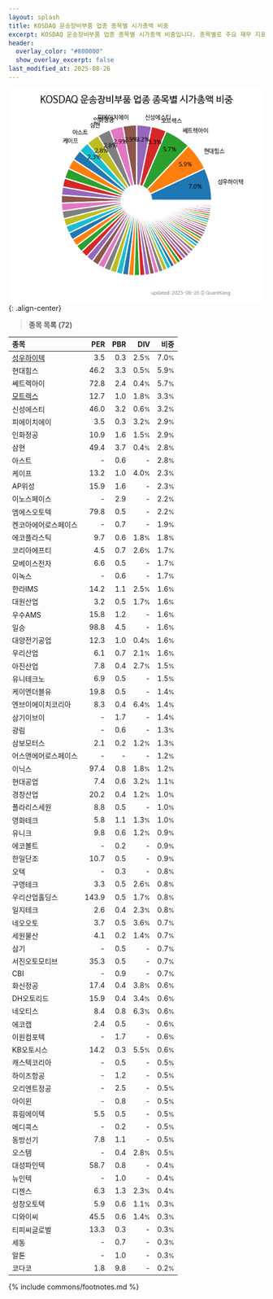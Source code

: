 ```yaml
---
layout: splash
title: KOSDAQ 운송장비부품 업종 종목별 시가총액 비중
excerpt: KOSDAQ 운송장비부품 업종 종목별 시가총액 비중입니다. 종목별로 주요 재무 지표를 함께 표시합니다.
header:
  overlay_color: "#800000"
  show_overlay_excerpt: false
last_modified_at: 2025-08-26
---
```



![KOSDAQ 운송장비부품 업종 종목별 시가총액 비중](/stats/sector/images/kosdaq_업종_운송장비부품_종목.png){: .align-center}


> **종목 목록 (72)**<a id="list"></a>

| **종목** | **PER** | **PBR** | **DIV** | **비중** |
| :------- | ------: | ------: | ------: | -------: |
| [성우하이텍](/015750/) | 3.5 | 0.3 | 2.5<small>%</small> | 7.0<small>%</small> |
| 현대힘스 | 46.2 | 3.3 | 0.5<small>%</small> | 5.9<small>%</small> |
| 쎄트렉아이 | 72.8 | 2.4 | 0.4<small>%</small> | 5.7<small>%</small> |
| [모트렉스](/118990/) | 12.7 | 1.0 | 1.8<small>%</small> | 3.3<small>%</small> |
| 신성에스티 | 46.0 | 3.2 | 0.6<small>%</small> | 3.2<small>%</small> |
| 피에이치에이 | 3.5 | 0.3 | 3.2<small>%</small> | 2.9<small>%</small> |
| 인화정공 | 10.9 | 1.6 | 1.5<small>%</small> | 2.9<small>%</small> |
| 삼현 | 49.4 | 3.7 | 0.4<small>%</small> | 2.8<small>%</small> |
| 아스트 | - | 0.6 | - | 2.8<small>%</small> |
| 케이프 | 13.2 | 1.0 | 4.0<small>%</small> | 2.3<small>%</small> |
| AP위성 | 15.9 | 1.6 | - | 2.3<small>%</small> |
| 이노스페이스 | - | 2.9 | - | 2.2<small>%</small> |
| 엠에스오토텍 | 79.8 | 0.5 | - | 2.2<small>%</small> |
| 켄코아에어로스페이스 | - | 0.7 | - | 1.9<small>%</small> |
| 에코플라스틱 | 9.7 | 0.6 | 1.8<small>%</small> | 1.8<small>%</small> |
| 코리아에프티 | 4.5 | 0.7 | 2.6<small>%</small> | 1.7<small>%</small> |
| 모베이스전자 | 6.6 | 0.5 | - | 1.7<small>%</small> |
| 이녹스 | - | 0.6 | - | 1.7<small>%</small> |
| 한라IMS | 14.2 | 1.1 | 2.5<small>%</small> | 1.6<small>%</small> |
| 대원산업 | 3.2 | 0.5 | 1.7<small>%</small> | 1.6<small>%</small> |
| 우수AMS | 15.8 | 1.2 | - | 1.6<small>%</small> |
| 일승 | 98.8 | 4.5 | - | 1.6<small>%</small> |
| 대양전기공업 | 12.3 | 1.0 | 0.4<small>%</small> | 1.6<small>%</small> |
| 우리산업 | 6.1 | 0.7 | 2.1<small>%</small> | 1.6<small>%</small> |
| 아진산업 | 7.8 | 0.4 | 2.7<small>%</small> | 1.5<small>%</small> |
| 유니테크노 | 6.9 | 0.5 | - | 1.5<small>%</small> |
| 케이엔더블유 | 19.8 | 0.5 | - | 1.4<small>%</small> |
| 엔브이에이치코리아 | 8.3 | 0.4 | 6.4<small>%</small> | 1.4<small>%</small> |
| 삼기이브이 | - | 1.7 | - | 1.4<small>%</small> |
| 광림 | - | 0.6 | - | 1.3<small>%</small> |
| 삼보모터스 | 2.1 | 0.2 | 1.2<small>%</small> | 1.3<small>%</small> |
| 어스앤에어로스페이스 | - | - | - | 1.2<small>%</small> |
| 이닉스 | 97.4 | 0.8 | 1.8<small>%</small> | 1.2<small>%</small> |
| 현대공업 | 7.4 | 0.6 | 3.2<small>%</small> | 1.1<small>%</small> |
| 경창산업 | 20.2 | 0.4 | 1.2<small>%</small> | 1.0<small>%</small> |
| 폴라리스세원 | 8.8 | 0.5 | - | 1.0<small>%</small> |
| 영화테크 | 5.8 | 1.1 | 1.3<small>%</small> | 1.0<small>%</small> |
| 유니크 | 9.8 | 0.6 | 1.2<small>%</small> | 0.9<small>%</small> |
| 에코볼트 | - | 0.2 | - | 0.9<small>%</small> |
| 한일단조 | 10.7 | 0.5 | - | 0.9<small>%</small> |
| 오텍 | - | 0.3 | - | 0.8<small>%</small> |
| 구영테크 | 3.3 | 0.5 | 2.6<small>%</small> | 0.8<small>%</small> |
| 우리산업홀딩스 | 143.9 | 0.5 | 1.7<small>%</small> | 0.8<small>%</small> |
| 일지테크 | 2.6 | 0.4 | 2.3<small>%</small> | 0.8<small>%</small> |
| 네오오토 | 3.7 | 0.5 | 3.6<small>%</small> | 0.7<small>%</small> |
| 세원물산 | 4.1 | 0.2 | 1.4<small>%</small> | 0.7<small>%</small> |
| 삼기 | - | 0.5 | - | 0.7<small>%</small> |
| 서진오토모티브 | 35.3 | 0.5 | - | 0.7<small>%</small> |
| CBI | - | 0.9 | - | 0.7<small>%</small> |
| 화신정공 | 17.4 | 0.4 | 3.8<small>%</small> | 0.6<small>%</small> |
| DH오토리드 | 15.9 | 0.4 | 3.4<small>%</small> | 0.6<small>%</small> |
| 네오티스 | 8.4 | 0.8 | 6.3<small>%</small> | 0.6<small>%</small> |
| 에코캡 | 2.4 | 0.5 | - | 0.6<small>%</small> |
| 이원컴포텍 | - | 1.7 | - | 0.6<small>%</small> |
| KB오토시스 | 14.2 | 0.3 | 5.5<small>%</small> | 0.6<small>%</small> |
| 캐스텍코리아 | - | 0.5 | - | 0.5<small>%</small> |
| 하이즈항공 | - | 1.2 | - | 0.5<small>%</small> |
| 오리엔트정공 | - | 2.5 | - | 0.5<small>%</small> |
| 아이윈 | - | 0.8 | - | 0.5<small>%</small> |
| 휴림에이텍 | 5.5 | 0.5 | - | 0.5<small>%</small> |
| 메디콕스 | - | 0.2 | - | 0.5<small>%</small> |
| 동방선기 | 7.8 | 1.1 | - | 0.5<small>%</small> |
| 오스템 | - | 0.4 | 2.8<small>%</small> | 0.5<small>%</small> |
| 대성파인텍 | 58.7 | 0.8 | - | 0.4<small>%</small> |
| 뉴인텍 | - | 1.0 | - | 0.4<small>%</small> |
| 디젠스 | 6.3 | 1.3 | 2.3<small>%</small> | 0.4<small>%</small> |
| 성창오토텍 | 5.9 | 0.6 | 1.1<small>%</small> | 0.3<small>%</small> |
| 디와이씨 | 45.5 | 0.6 | 1.4<small>%</small> | 0.3<small>%</small> |
| 티피씨글로벌 | 13.3 | 0.3 | - | 0.3<small>%</small> |
| 세동 | - | 0.7 | - | 0.3<small>%</small> |
| 알톤 | - | 1.0 | - | 0.3<small>%</small> |
| 코다코 | 1.8 | 9.8 | - | 0.2<small>%</small> |

{% include commons/footnotes.md %}